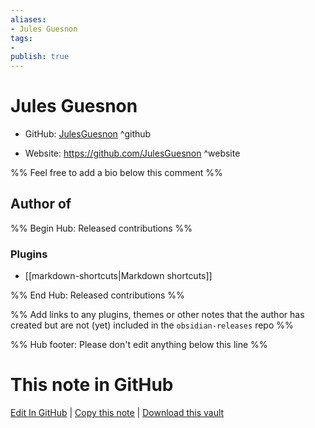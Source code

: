 ```yaml
---
aliases:
- Jules Guesnon
tags:
- 
publish: true
---
```


# Jules Guesnon

- GitHub: [JulesGuesnon](https://github.com/JulesGuesnon/) ^github
<!-- - Discord: `@` ^discord-->
- Website: <https://github.com/JulesGuesnon> ^website
<!-- - [[Publish sites|Publish site]]: ^publish-->

%% Feel free to add a bio below this comment %%


## Author of

%% Begin Hub: Released contributions %%
### Plugins
- [[markdown-shortcuts|Markdown shortcuts]]

%% End Hub: Released contributions %%

%% Add links to any plugins, themes or other notes that the author has created but are not (yet) included in the `obsidian-releases` repo %%

<!--
### Unlisted plugins
-->

<!--
### Others
-->

<!--
## Sponsor this author

- [[GitHub sponsors]]: [Sponsor @JulesGuesnon on GitHub Sponsors](https://github.com/sponsors/JulesGuesnon) ^github-sponsor
- [[Buy me a coffee]]: ^buy-me-a-coffee
- [[PayPal]]: ^paypal
- [[Patreon]]: ^patreon

-->

<!--
## Follow this author

- [[YouTube Channels|On YouTube]]: ^youtube
- Twitter: ^twitter
- ...
-->

%% Hub footer: Please don't edit anything below this line %%

# This note in GitHub

<span class="git-footer">[Edit In GitHub](https://github.dev/obsidian-community/obsidian-hub/blob/main/01%20-%20Community/People/JulesGuesnon.md "git-hub-edit-note") | [Copy this note](https://raw.githubusercontent.com/obsidian-community/obsidian-hub/main/01%20-%20Community/People/JulesGuesnon.md "git-hub-copy-note") | [Download this vault](https://github.com/obsidian-community/obsidian-hub/archive/refs/heads/main.zip "git-hub-download-vault") </span>
